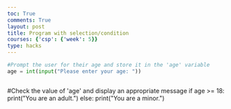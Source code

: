 ```yaml
---
toc: True
comments: True
layout: post
title: Program with selection/condition
courses: {'csp': {'week': 5}}
type: hacks
---
```


```python
#Prompt the user for their age and store it in the 'age' variable
age = int(input("Please enter your age: "))


```


```python

```

#Check the value of 'age' and display an appropriate message
if age >= 18:
    print("You are an adult.")
else:
    print("You are a minor.")
